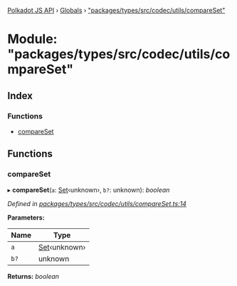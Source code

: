 [Polkadot JS API](../README.md) › [Globals](../globals.md) › ["packages/types/src/codec/utils/compareSet"](_packages_types_src_codec_utils_compareset_.md)

# Module: "packages/types/src/codec/utils/compareSet"

## Index

### Functions

* [compareSet](_packages_types_src_codec_utils_compareset_.md#compareset)

## Functions

###  compareSet

▸ **compareSet**(`a`: [Set](../classes/_packages_types_src_codec_btreeset_.btreeset.md#static-set)‹unknown›, `b?`: unknown): *boolean*

*Defined in [packages/types/src/codec/utils/compareSet.ts:14](https://github.com/polkadot-js/api/blob/2c3ef10513/packages/types/src/codec/utils/compareSet.ts#L14)*

**Parameters:**

Name | Type |
------ | ------ |
`a` | [Set](../classes/_packages_types_src_codec_btreeset_.btreeset.md#static-set)‹unknown› |
`b?` | unknown |

**Returns:** *boolean*
